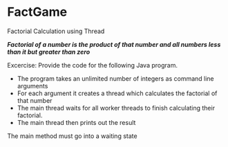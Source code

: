 # FactGame
Factorial Calculation using Thread

***Factorial of a number is the product of that number and all numbers less than it but greater than zero***

Excercise: Provide the code for the following Java program.
- The program takes an unlimited number of integers as command line arguments
- For each argument it creates a thread which calculates the factorial of that number
- The main thread waits for all worker threads to finish calculating their factorial. 
- The main thread then prints out the result


The main method must go into a waiting state
